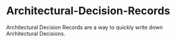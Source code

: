 # Architectural-Decision-Records
Architectural Decision Records are a way to quickly write down Architectural Decisions.
